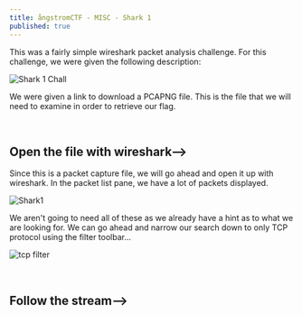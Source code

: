 ```yaml
---
title: ångstromCTF - MISC - Shark 1
published: true
---
```

This was a fairly simple wireshark packet analysis challenge. For this challenge, we were given the following description:

![Shark 1 Chall](https://user-images.githubusercontent.com/104336820/167767148-70c0e033-03cb-4a02-93d8-cf79c1b5b6ef.png)

We were given a link to download a PCAPNG file. This is the file that we will need to examine in order to retrieve our flag. 
 
&nbsp;
## Open the file with wireshark-->

Since this is a packet capture file, we will go ahead and open it up with wireshark. In the packet list pane, we have a lot of packets displayed.

![Shark1](https://user-images.githubusercontent.com/104336820/167744574-5f409363-ca4a-4e56-a17d-e0186ce3f496.png)

We aren't going to need all of these as we already have a hint as to what we are looking for. We can go ahead and narrow our search down to only TCP protocol using the filter toolbar...

![tcp filter](https://user-images.githubusercontent.com/104336820/167768353-ea300580-ae3c-4881-83ac-45ed74dd10aa.png)

&nbsp;
## Follow the stream-->




